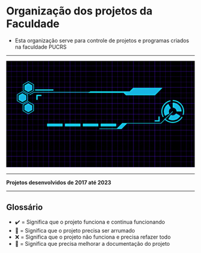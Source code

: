 # Organização dos projetos da Faculdade

* Esta organização serve para controle de projetos e programas criados na faculdade PUCRS

---

<p align="center">
  <img src="profile\images\Trabalhos Faculdade.gif">
</p>

---

**Projetos desenvolvidos de 2017 até 2023**

---

## Glossário

* ✔️ = Significa que o projeto funciona e continua funcionando
* 🚧 = Significa que o projeto precisa ser arrumado
* ❌ = Significa que o projeto não funciona e precisa refazer todo
* 🧾 = Significa que precisa melhorar a documentação do projeto



